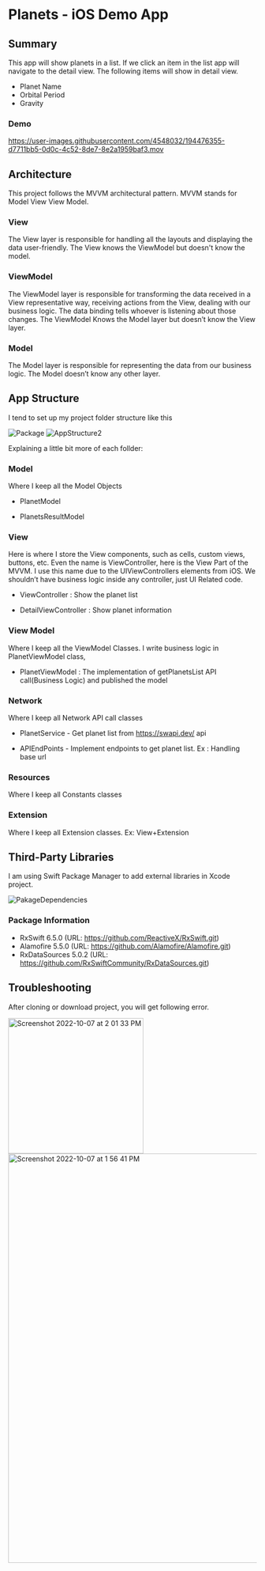 # Planets - iOS Demo App

## Summary

This app will show planets in a list. If we click an item in the list app will navigate to the detail view.
The following items will show in detail view.

* Planet Name 
* Orbital Period 
* Gravity 


### Demo


https://user-images.githubusercontent.com/4548032/194476355-d7711bb5-0d0c-4c52-8de7-8e2a1959baf3.mov


## Architecture 
This project follows the MVVM architectural pattern.
MVVM stands for Model View View Model. 

### View 
  The View layer is responsible for handling all the layouts and displaying the data user-friendly. The View knows the ViewModel but doesn't know the   model.
  
### ViewModel 
  The ViewModel layer is responsible for transforming the data received in a View representative way, receiving actions from the View, dealing with our business logic. The data binding tells whoever is listening about those changes. The ViewModel Knows the Model layer but doesn’t know the View layer. 
  
###  Model 
The Model layer is responsible for representing the data from our business logic. The Model doesn’t know any other layer.

## App Structure
I tend to set up my project folder structure like this

![Package](https://user-images.githubusercontent.com/4548032/194442927-c05cefba-3cf2-434c-accd-80c8024b1edb.png)
![AppStructure2](https://user-images.githubusercontent.com/4548032/194400957-5cb781dc-5fda-4f2d-8b5d-fcbb4fa2cde2.png)


Explaining a little bit more of each follder:

### Model 

Where I keep all the Model Objects 

* PlanetModel

* PlanetsResultModel


### View 

Here is where I store the View components, such as cells, custom views, buttons, etc.
Even the name is ViewController, here is the View Part of the MVVM. I use this name due to the UIViewControllers elements from iOS. We shouldn’t have business logic inside any controller, just UI Related code.

* ViewController  : Show the planet list

* DetailViewController : Show planet information


### View Model

Where I keep all the ViewModel Classes. I write business logic in PlanetViewModel class,

* PlanetViewModel : The implementation of getPlanetsList API call(Business Logic) and published the model

### Network
Where I keep all Network API call classes

* PlanetService - Get planet list from  https://swapi.dev/  api

* APIEndPoints - Implement endpoints to get planet list.  Ex : Handling base url

### Resources
Where I keep all Constants classes


### Extension
Where I keep all Extension classes. Ex:  View+Extension

## Third-Party Libraries
I am using Swift Package Manager to add external libraries in Xcode project.

![PakageDependencies](https://user-images.githubusercontent.com/4548032/194472078-f33a1de0-ea14-4146-8689-359e92b036dd.png)

### Package Information

* RxSwift 6.5.0 (URL: https://github.com/ReactiveX/RxSwift.git)
* Alamofire 5.5.0  (URL: https://github.com/Alamofire/Alamofire.git)
* RxDataSources 5.0.2 (URL: https://github.com/RxSwiftCommunity/RxDataSources.git)

## Troubleshooting

After cloning or download project, you will get following error.

<img width="274" alt="Screenshot 2022-10-07 at 2 01 33 PM" src="https://user-images.githubusercontent.com/4548032/194510799-e12b9ec9-6f09-4453-8488-0c2b51c25f7f.png">
<img width="828" alt="Screenshot 2022-10-07 at 1 56 41 PM" src="https://user-images.githubusercontent.com/4548032/194510429-9815d72d-5a99-4425-857f-9850e9c5b5ac.png">





